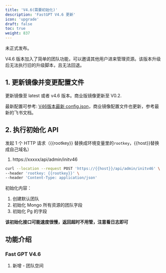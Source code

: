 ```yaml
---
title: 'V4.6(需要初始化)'
description: 'FastGPT V4.6 更新'
icon: 'upgrade'
draft: false
toc: true
weight: 837
---
```


未正式发布。

V4.6 版本加入了简单的团队功能，可以邀请其他用户进来管理资源。该版本升级后无法执行旧的升级脚本，且无法回退。

## 1. 更新镜像并变更配置文件

更新镜像至 latest 或者 v4.6 版本。商业版镜像更新至 V0.2.

最新配置可参考: [V46版本最新 config.json](/docs/development/configuration)，商业镜像配置文件也更新，参考最新的飞书文档。


## 2. 执行初始化 API

发起 1 个 HTTP 请求（{{rootkey}} 替换成环境变量里的`rootkey`，{{host}}替换成自己域名）

1. https://xxxxx/api/admin/initv46

```bash
curl --location --request POST 'https://{{host}}/api/admin/initv46' \
--header 'rootkey: {{rootkey}}' \
--header 'Content-Type: application/json'
```

初始化内容：
1. 创建默认团队
2. 初始化 Mongo 所有资源的团队字段
3. 初始化 Pg 的字段

**该初始化接口可能速度很慢，返回超时不用管，注意看日志即可**


## 功能介绍

### Fast GPT V4.6

1. 新增 - 团队空间
